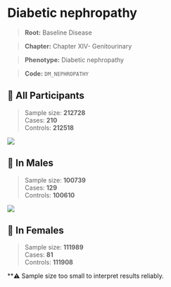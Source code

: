 # Diabetic nephropathy

> **Root:** Baseline Disease  

> **Chapter:** Chapter XIV- Genitourinary  

> **Phenotype:** Diabetic nephropathy  

> **Code:** `DM_NEPHROPATHY`

## 🧪 All Participants  
> Sample size: **212728**  
> Cases: **210**  
> Controls: **212518**
<img src="/Disease/Figures/ALL/Incidence/DM_NEPHROPATHY.png"/>
<CsvTable src="/public/Disease/Data/ALL/Incidence/COX_DM_NEPHROPATHY.csv" label="🔍 View full results" />

## 👨 In Males  
> Sample size: **100739**  
> Cases: **129**  
> Controls: **100610**
<img src="/Disease/Figures/Male/Incidence/DM_NEPHROPATHY.png"/>
<CsvTable src="/public/Disease/Data/Male/Incidence/COX_DM_NEPHROPATHY.csv" label="🔍 View full results" />

## 👩 In Females  
> Sample size: **111989**  
> Cases: **81**  
> Controls: **111908**

**⚠️ Sample size too small to interpret results reliably.

